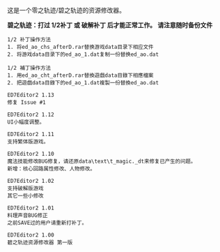 这是一个零之轨迹/碧之轨迹的资源修改器。

**碧之轨迹：打过 1/2补丁 或 破解补丁 后才能正常工作。**
**请注意随时备份文件**

```
1/2 补丁操作方法
1. 将ed_ao_chs_afterD.rar替换游戏data目录下相应文件
2. 将游戏data目录下的ed_ao_1.dat复制一份替换ed_ao.dat

1/2 補丁操作方法
1. 用ed_ao_cht_afterD.rar替換遊戲data目錄下相應檔案
2. 把遊戲data目錄下的ed_ao_1.dat複製一份替換ed_ao.dat
```

```
ED7Editor2 1.13
修复 Issue #1

ED7Editor2 1.12
UI小幅度调整。

ED7Editor2 1.11
支持繁体版游戏。

ED7Editor2 1.10
魔法技能修改BUG修复，请还原data\text\t_magic._dt来修复已产生的问题。
新增：核心回路属性修改、人物修改。

ED7Editor2 1.02
支持破解版游戏
其它一些小修改

ED7Editor2 1.01
料理声音BUG修正
之前SAVE过的用户请重新打补丁。

ED7Editor2 1.00
碧之轨迹资源修改器 第一版
```